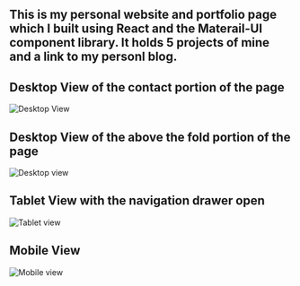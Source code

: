 

## This is my personal website and portfolio page which I built using React and the Materail-UI component library. It holds 5 projects of mine and a link to my personl blog.

## Desktop View of the contact portion of the page

![Desktop View](https://i.imgur.com/G8GIjSB.png)

## Desktop View of the above the fold portion of the page

![Desktop view](https://i.imgur.com/vBAdRdR.png)


## Tablet View with the navigation drawer open

![Tablet view](https://i.imgur.com/LixUvIn.png)

## Mobile View

![Mobile view](https://i.imgur.com/tcOOnCw.png)


